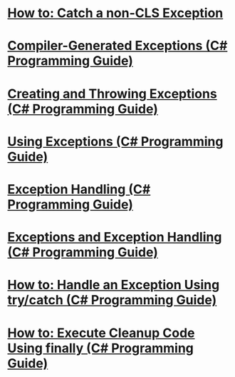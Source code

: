 # [How to: Catch a non-CLS Exception](how-to-catch-a-non-cls-exception.md)
# [Compiler-Generated Exceptions (C# Programming Guide)](compiler-generated-exceptions.md)
# [Creating and Throwing Exceptions (C# Programming Guide)](creating-and-throwing-exceptions.md)
# [Using Exceptions (C# Programming Guide)](using-exceptions.md)
# [Exception Handling (C# Programming Guide)](exception-handling.md)
# [Exceptions and Exception Handling (C# Programming Guide)](exceptions-and-exception-handling.md)
# [How to: Handle an Exception Using try/catch (C# Programming Guide)](how-to-handle-an-exception-using-try-catch-csharp-programming-guide.md)
# [How to: Execute Cleanup Code Using finally (C# Programming Guide)](how-to-execute-cleanup-code-using-finally.md)

